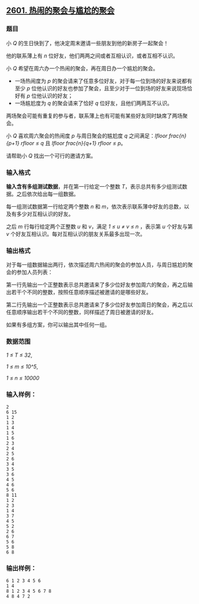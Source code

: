 ## [2601. 热闹的聚会与尴尬的聚会](https://www.acwing.com/problem/content/2603/)

### 题目

小 *Q* 的生日快到了，他决定周末邀请一些朋友到他的新房子一起聚会！

他的联系薄上有 *n* 位好友，他们两两之间或者互相认识，或者互相不认识。

小 *Q* 希望在周六办一个热闹的聚会，再在周日办一个尴尬的聚会。

- 一场热闹度为 *p* 的聚会请来了任意多位好友，对于每一位到场的好友来说都有至少 *p* 位他认识的好友也参加了聚会，且至少对于一位到场的好友来说现场恰好有 *p* 位他认识的好友；
- 一场尴尬度为 *q* 的聚会请来了恰好 *q* 位好友，且他们两两互不认识。

两场聚会可能有重复的参与者，联系薄上也有可能有某些好友同时缺席了两场聚会。

小 *Q* 喜欢周六聚会的热闹度 *p* 与周日聚会的尴尬度 *q* 之间满足：*lfloor frac{n}{p+1} rfloor ≤ q* 且 *lfloor frac{n}{q+1} rfloor ≤ p*。

请帮助小 *Q* 找出一个可行的邀请方案。

### 输入格式

**输入含有多组测试数据**，并在第一行给定一个整数 *T*，表示总共有多少组测试数据。之后依次给出每一组数据。

每一组测试数据第一行给定两个整数 *n* 和 *m*，依次表示联系薄中好友的总数，以及有多少对互相认识的好友。

之后 *m* 行每行给定两个正整数 *u* 和 *v*，满足 *1 ≤ u ≠ v ≤ n* ，表示第 *u* 个好友与第 *v* 个好友互相认识。每对互相认识的朋友关系最多出现一次。

### 输出格式

对于每一组数据输出两行，依次描述周六热闹的聚会的参加人员，与周日尴尬的聚会的参加人员列表：

第一行先输出一个正整数表示总共邀请来了多少位好友参加周六的聚会，再之后输出若干个不同的整数，按照任意顺序描述被邀请的是哪些好友。

第二行先输出一个正整数表示总共邀请来了多少位好友参加周日的聚会，再之后以任意顺序输出若干个不同的整数，同样描述了周日被邀请的好友。

如果有多组方案，你可以输出其中任何一组。

### 数据范围

*1 ≤ T ≤ 32*,

*1 ≤ m ≤ 10^5*,

*1 ≤ n ≤ 10000*

### 输入样例：

```
2
6 15
1 2
1 3
1 4
1 5
1 6
2 3
2 4
2 5
2 6
3 4
3 5
3 6
4 5
4 6
5 6
8 11
1 2
2 3
1 4
3 7
4 5
5 2
2 6
6 7
5 6
5 8
6 8
```

### 输出样例：

```
6 1 2 3 4 5 6
1 4
8 1 2 3 4 5 6 7 8
4 8 4 7 2
```
